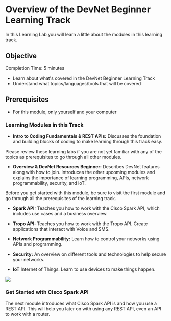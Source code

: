 # Overview of the DevNet Beginner Learning Track

In this Learning Lab you will learn a little about the modules in this learning track.


## Objective ##

Completion Time: 5 minutes

* Learn about what's covered in the DevNet Beginner Learning Track
* Understand what topics/languages/tools that will be covered


## Prerequisites
* For this module, only yourself and your computer


### Learning Modules in this Track
   * **Intro to Coding Fundamentals & REST APIs:** Discusses the foundation and building blocks of coding to make learning through this track easy.

   Please review these learning labs if you are not yet familiar with any of the topics as prerequisites to go through all other modules.

   * **Overview & DevNet Resources Beginner:** Describes DevNet features along with how to join.  Introduces the other upcoming modules and explains the importance of learning programming, APIs, network programmability, security, and IoT.

   Before you get started with this module, be sure to visit the first module and go through all the prerequisites of the learning track.

   * **Spark API:** Teaches you how to work with the Cisco Spark API, which includes use cases and a business overview.

   * **Tropo API:** Teaches you how to work with the Tropo API. Create applications that interact with Voice and SMS.

   * **Network Programmability:** Learn how to control your networks using APIs and programming.

   * **Security:** An overview on different tools and technologies to help secure your networks.

   * **IoT** Internet of Things. Learn to use devices to make things happen.

![](/posts/files/01-intro-02-overview-of-modules/assets/images/modules.png)

### Get Started with Cisco Spark API
The next module introduces what Cisco Spark API is and how you use a REST API. This will help you later on with using any REST API, even an API to work with a router.
